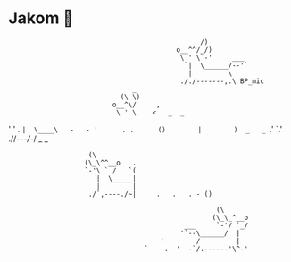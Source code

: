 # Jakom 🚀

                                                    /)
                                              o__^^/_/)
                                               \ ' \`-'     ___
                                                `|  \______/--'`
                                                 |         \
                                               ././-------,.\ BP_mic
                                   _
                                (\ \)
                              o__^\/     ,
                               \ ' \    <   _  _
' '  .                          `|  \____\   -   -
       '      . .      ()        |        )  _   _
         `.'       `.'         .//---_/-_/ _  _

                        (\
                       (\_\^^__o   .
                       `-'\ ` /   `(
                          |  \_____|
                          |        |                _
                        ./`,----./~|     .   .   . - ()

                                                        (\
                                                       (\_\_^__o
                                                ___     `-'/ `_/
                                               '`--\______/  |
                                          '        /         |
                                      `    .  '  -`/.------'\^-'
